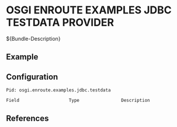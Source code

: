 # OSGI ENROUTE EXAMPLES JDBC TESTDATA PROVIDER

${Bundle-Description}

## Example

## Configuration

	Pid: osgi.enroute.examples.jdbc.testdata
	
	Field					Type				Description
		
	
## References


